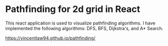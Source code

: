 # Pathfinding for 2d grid in React
This react application is used to visualize pathfinding algorithms. I have implemented the following algorithms: DFS, BFS, Dijkstra's, and A* Search. 

https://vincentlaw94.github.io/pathfinding/